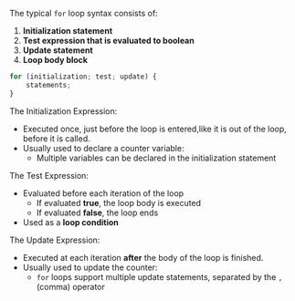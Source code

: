 The typical `for` loop syntax consists of:
  1. **Initialization statement**
  1. **Test expression that is evaluated to boolean**
  1. **Update statement**
  1. **Loop body block**

```js
for (initialization; test; update) {
    statements;
}
```

The Initialization Expression:
- Executed once, just before the loop is entered,like it is out of the loop, before it is called.
- Usually used to declare a counter variable:
  - Multiple variables can be declared in the initialization statement

The Test Expression:
- Evaluated before each iteration of the loop
  - If evaluated **true**, the loop body is executed
  - If evaluated **false**, the loop ends
- Used as a **loop condition**

The Update Expression:
- Executed at each iteration **after** the body of the loop is finished.
- Usually used to update the counter:
  - `for` loops support multiple update statements, separated by the `,` (comma) operator